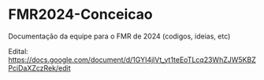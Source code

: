# FMR2024-Conceicao
Documentação da equipe para o FMR de 2024 (codigos, ideias, etc) 

Edital: https://docs.google.com/document/d/1GYI4jlVt_yt1teEoTLcq23WhZJW5KBZPciDaXZczRek/edit
